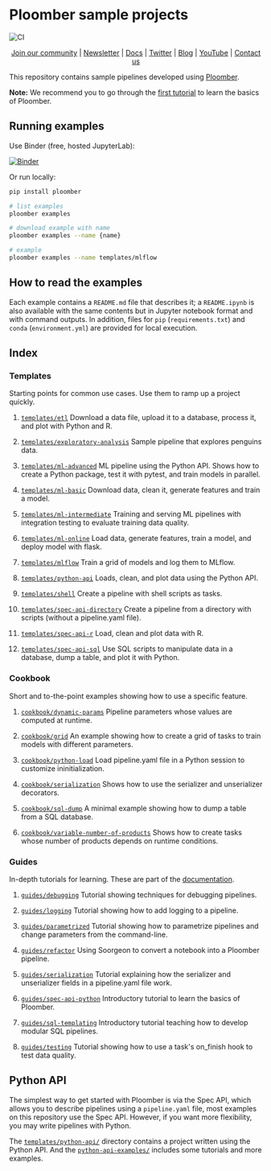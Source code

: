 # Ploomber sample projects

![CI](https://github.com/ploomber/projects/workflows/ci/badge.svg)

<p align="center">
  <a href="https://ploomber.io/community">Join our community</a>
  |
  <a href="https://www.getrevue.co/profile/ploomber">Newsletter</a>
  |
  <a href="https://docs.ploomber.io/">Docs</a>
  |
  <a href="https://twitter.com/intent/user?screen_name=ploomber">Twitter</a>
  |
  <a href="https://ploomber.io/">Blog</a>
  |
  <a href="https://www.youtube.com/channel/UCaIS5BMlmeNQE4-Gn0xTDXQ">YouTube</a>
  |
  <a href="mailto:contact@ploomber.io">Contact us</a>
</p>

This repository contains sample pipelines developed using [Ploomber](https://github.com/ploomber/ploomber).

**Note:** We recommend you to go through the [first tutorial](https://docs.ploomber.io/en/latest/get-started/first-pipeline.html) to learn the basics of Ploomber.

## Running examples

Use Binder (free, hosted JupyterLab):

[![Binder](https://mybinder.org/badge_logo.svg)](https://mybinder.org/v2/gh/ploomber/binder-env/main?urlpath=git-pull%3Frepo%3Dhttps%253A%252F%252Fgithub.com%252Fploomber%252Fprojects%26urlpath%3Dlab%252Ftree%252Fprojects%252FREADME.ipynb%26branch%3Dmaster)

Or run locally:

~~~sh
pip install ploomber

# list examples
ploomber examples

# download example with name
ploomber examples --name {name}

# example
ploomber examples --name templates/mlflow
~~~

## How to read the examples

Each example contains a `README.md` file that describes it; a `README.ipynb` is also available with the same contents but in Jupyter notebook format and with command outputs. In addition, files for `pip` (`requirements.txt`) and  `conda` (`environment.yml`) are provided for local execution.

## Index

### Templates

Starting points for common use cases. Use them to ramp up a project quickly.


1. [`templates/etl`](templates/etl/README.ipynb) Download a data file, upload it to a database, process it, and plot with Python and R.

2. [`templates/exploratory-analysis`](templates/exploratory-analysis/README.ipynb) Sample pipeline that explores penguins data.

3. [`templates/ml-advanced`](templates/ml-advanced/README.ipynb) ML pipeline using the Python API. Shows how to create a Python package, test it with pytest, and train models in parallel.

4. [`templates/ml-basic`](templates/ml-basic/README.ipynb) Download data, clean it, generate features and train a model.

5. [`templates/ml-intermediate`](templates/ml-intermediate/README.ipynb) Training and serving ML pipelines with integration testing to evaluate training data quality.

6. [`templates/ml-online`](templates/ml-online/README.ipynb) Load data, generate features, train a model, and deploy model with flask.

7. [`templates/mlflow`](templates/mlflow/README.ipynb) Train a grid of models and log them to MLflow.

8. [`templates/python-api`](templates/python-api/README.ipynb) Loads, clean, and plot data using the Python API.

9. [`templates/shell`](templates/shell/README.ipynb) Create a pipeline with shell scripts as tasks.

10. [`templates/spec-api-directory`](templates/spec-api-directory/README.ipynb) Create a pipeline from a directory with scripts (without a pipeline.yaml file).

11. [`templates/spec-api-r`](templates/spec-api-r/README.ipynb) Load, clean and plot data with R.

12. [`templates/spec-api-sql`](templates/spec-api-sql/README.ipynb) Use SQL scripts to manipulate data in a database, dump a table, and plot it with Python.


### Cookbook

Short and to-the-point examples showing how to use a specific feature.


1. [`cookbook/dynamic-params`](cookbook/dynamic-params/README.ipynb) Pipeline parameters whose values are computed at runtime.

2. [`cookbook/grid`](cookbook/grid/README.ipynb) An example showing how to create a grid of tasks to train models with different parameters.

3. [`cookbook/python-load`](cookbook/python-load/README.ipynb) Load pipeline.yaml file in a Python session to customize ininitialization.

4. [`cookbook/serialization`](cookbook/serialization/README.ipynb) Shows how to use the serializer and unserializer decorators.

5. [`cookbook/sql-dump`](cookbook/sql-dump/README.ipynb) A minimal example showing how to dump a table from a SQL database.

6. [`cookbook/variable-number-of-products`](cookbook/variable-number-of-products/README.ipynb) Shows how to create tasks whose number of products depends on runtime conditions.


### Guides

In-depth tutorials for learning.  These are part of the [documentation](https://docs.ploomber.io/en/latest/user-guide/index.html).


1. [`guides/debugging`](guides/debugging/README.ipynb) Tutorial showing techniques for debugging pipelines.

2. [`guides/logging`](guides/logging/README.ipynb) Tutorial showing how to add logging to a pipeline.

3. [`guides/parametrized`](guides/parametrized/README.ipynb) Tutorial showing how to parametrize pipelines and change parameters from the command-line.

4. [`guides/refactor`](guides/refactor/README.ipynb) Using Soorgeon to convert a notebook into a Ploomber pipeline.

5. [`guides/serialization`](guides/serialization/README.ipynb) Tutorial explaining how the serializer and unserializer fields in a pipeline.yaml file work.

6. [`guides/spec-api-python`](guides/spec-api-python/README.ipynb) Introductory tutorial to learn the basics of Ploomber.

7. [`guides/sql-templating`](guides/sql-templating/README.ipynb) Introductory tutorial teaching how to develop modular SQL pipelines.

8. [`guides/testing`](guides/testing/README.ipynb) Tutorial showing how to use a task's on_finish hook to test data quality.



## Python API

The simplest way to get started with Ploomber is via the Spec API, which allows you to describe pipelines using a `pipeline.yaml` file, most examples on this repository use the Spec API. However, if you want more flexibility, you may write pipelines with Python.

The [`templates/python-api/`](templates/python-api) directory contains a project written using the Python API. And the [`python-api-examples/`](python-api-examples) includes some tutorials and more examples.